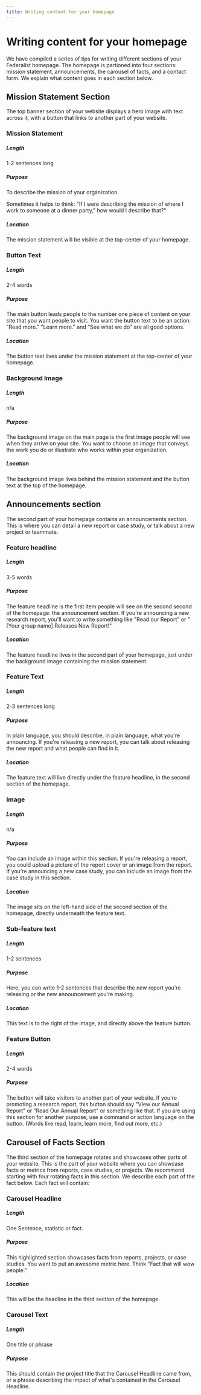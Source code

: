 ```yaml
---
title: Writing content for your homepage
---
```


# Writing content for your homepage

We have compiled a series of tips for writing different sections of your Federalist homepage. The homepage is partioned into four sections: mission statement, announcements, the carousel of facts, and a contact form. We explain what content goes in each section below.

## Mission Statement Section

The top banner section of your website displays a hero image with text across it, with a button that links to another part of your website.

### Mission Statement

##### Length

1-2 sentences long

##### Purpose

To describe the mission of your organization.

Sometimes it helps to think: "If I were describing the mission of where I work to someone at a dinner party," how would I describe that?"

##### Location

The mission statement will be visible at the top-center of your homepage.

### Button Text

##### Length

2-4 words

##### Purpose

The main button leads people to the number one piece of content on your site that you want people to visit. You want the button text to be an action: "Read more." "Learn more." and "See what we do" are all good options.

##### Location

The button text lives under the mission statement at the top-center of your homepage.

### Background Image

##### Length

n/a

##### Purpose

The background image on the main page is the first image people will see when they arrive on your site. You want to choose an image that conveys the work you do or illustrate who works within your organization.

##### Location

The background image lives behind the mission statement and the button text at the top of the homepage.

## Announcements section

The second part of your homepage contains an announcements section. This is where you can detail a new report or case study, or talk about a new project or teammate.

### Feature headline

##### Length

3-5 words

##### Purpose

The feature headline is the first item people will see on the second second of the homepage: the announcement section. If you're announcing a new research report, you'll want to write something like "Read our Report" or "[Your group name] Releases New Report!"

##### Location

The feature headline lives in the second part of your homepage, just under the background image containing the mission statement.

### Feature Text

##### Length

2-3 sentences long

##### Purpose

In plain language, you should describe, in plain language, what you're announcing. If you're releasing a new report, you can talk about releasing the new report and what people can find in it.

##### Location

The feature text will live directly under the feature headline, in the second section of the homepage.

### Image

##### Length

n/a

##### Purpose

You can include an image within this section. If you're releasing a report, you could upload a picture of the report cover or an image from the report. If you're announcing a new case study, you can include an image from the case study in this section.

##### Location

The image sits on the left-hand side of the second section of the homepage, directly underneath the feature text.

### Sub-feature text

##### Length

1-2 sentences

##### Purpose

Here, you can write 1-2 sentences that describe the new report you're releasing or the new announcement you're making.

##### Location

This text is to the right of the image, and directly above the feature button.

### Feature Button

##### Length

2-4 words

##### Purpose

The button will take visitors to another part of your website. If you're promoting a research report, this button should say "View our Annual Report" or "Read Our Annual Report" or something like that. If you are using this section for another purpose, use a command or action language on the button. (Words like read, learn, learn more, find out more, etc.)

## Carousel of Facts Section

The third section of the homepage rotates and showcases other parts of your website. This is the part of your website where you can showcase facts or metrics from reports, case studies, or projects. We recommend starting with four rotating facts in this section. We describe each part of the fact below. Each fact will contain:

### Carousel Headline

##### Length

One Sentence, statistic or fact.

##### Purpose

This highlighted section showcases facts from reports, projects, or case studies. You want to put an awesome metric here. Think "Fact that will wow people."

##### Location

This will be the headline in the third section of the homepage.

### Carousel Text

##### Length

One title or phrase

##### Purpose

This should contain the project title that the Carousel Headline came from, or a phrase describing the impact of what's contained in the Carousel Headline.
